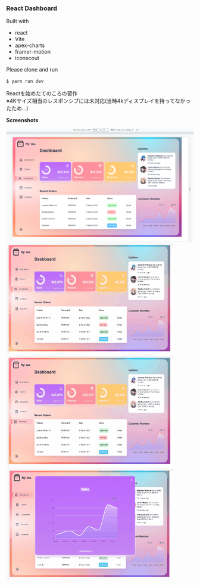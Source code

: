 ### React Dashboard

Built with

- react
- Vite
- apex-charts
- framer-motion
- iconscout
  
Please clone and run
```bash
$ yarn run dev
```

Reactを始めたてのころの習作  
※4Kサイズ相当のレスポンシブには未対応(当時4kディスプレイを持ってなかったため…)

**Screenshots**

![](./screenshot/dashboard.png)
![](./screenshot/dashboard1.gif)
![](./screenshot/dashboard2.gif)
![](./screenshot/dashboard3.gif)
